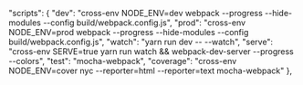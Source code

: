 "scripts": {
		"dev": "cross-env NODE_ENV=dev webpack --progress --hide-modules --config build/webpack.config.js",
		"prod": "cross-env NODE_ENV=prod webpack --progress --hide-modules --config build/webpack.config.js",
		"watch": "yarn run dev -- --watch",
		"serve": "cross-env SERVE=true yarn run watch && webpack-dev-server --progress --colors",
		"test": "mocha-webpack",
		"coverage": "cross-env NODE_ENV=cover nyc --reporter=html --reporter=text mocha-webpack"
	},